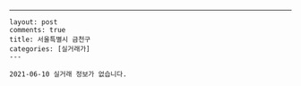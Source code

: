 ---
    layout: post
    comments: true
    title: 서울특별시 금천구
    categories: [실거래가]
    ---

    2021-06-10 실거래 정보가 없습니다.

    